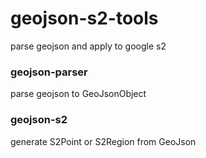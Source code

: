 # geojson-s2-tools
parse geojson and apply to google s2

### geojson-parser
parse geojson to GeoJsonObject

### geojson-s2
generate S2Point or S2Region from GeoJson
